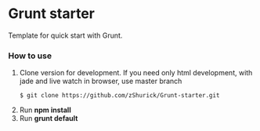 # Grunt starter
Template for quick start with Grunt.
 
### How to use
1. Clone version for development.
   If you need only html development, with jade and live watch in browser, use master branch
    ```
    $ git clone https://github.com/zShurick/Grunt-starter.git
    ```
2. Run **npm install**
3. Run **grunt default**
